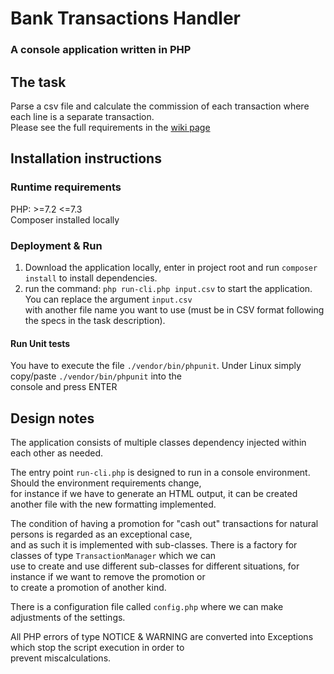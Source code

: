 # Bank Transactions Handler
### A console application written in PHP

## The task  
Parse a csv file and calculate the commission of each transaction where each line is a separate transaction.  
Please see the full requirements in the [wiki page]([https://github.com/veniva/transaction-processor/wiki/Requirements)

## Installation instructions
### Runtime requirements
PHP: >=7.2 <=7.3  
Composer installed locally

### Deployment & Run
1. Download the application locally, enter in project root and run `composer install` to install dependencies.
2. run the command: `php run-cli.php input.csv` to start the application. You can replace the argument `input.csv`  
with another file name you want to use (must be in CSV format following the specs in the task description). 

#### Run Unit tests
You have to execute the file `./vendor/bin/phpunit`. Under Linux simply copy/paste `./vendor/bin/phpunit` into the  
console and press ENTER

## Design notes
The application consists of multiple classes dependency injected within each other as needed.  
  
The entry point `run-cli.php` is designed to run in a console environment. Should the environment requirements change,  
for instance if we have to generate an HTML output, it can be created another file with the new formatting implemented.  
  
The condition of having a promotion for "cash out" transactions for natural persons is regarded as an exceptional case,  
and as such it is implemented with sub-classes. There is a factory for classes of type `TransactionManager` which we can  
use to create and use different sub-classes for different situations, for instance if we want to remove the promotion or  
to create a promotion of another kind.  
  
There is a configuration file called `config.php` where we can make adjustments of the settings.  
  
All PHP errors of type NOTICE & WARNING are converted into Exceptions which stop the script execution in order to  
prevent miscalculations.